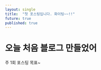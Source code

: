 ```yaml
---
layout: single
title:  "첫 포스팅입니다. 화이팅~~!!"
future: true
published: true
---
```


# 오늘 처음 블로그 만들었어

주 1회 포스팅 목표~
